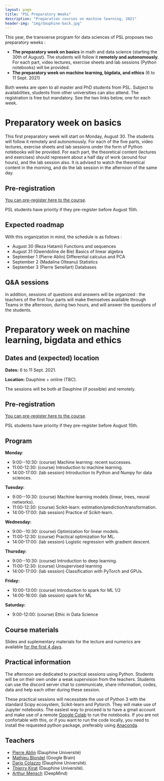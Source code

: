 ```yaml
---
layout: page
title: "PSL Preparatory Weeks"
description: "Preparation courses on machine learning, 2021"
header-img: "img/dauphine-back.jpg"
---
```


This year, the transverse program for data sciences of PSL proposes two preparatory weeks :
- **The preparatory week on basics** in math and data science (starting the 30th of August). The students will follow it **remotely and autonomously**. For each part, video lectures, exercise sheets and lab
sessions (Python notebooks) will be provided.
- **The preparatory week on machine learning, bigdata, and  ethics**  (6 to  11 Sept. 2021) 

Both weeks are open to all master and PhD students from PSL. Subject
to availabilities, students from other universities can also
attend. The registration is free but mandatory.  See the two links
below, one for each week.

# Preparatory week on basics 

This first preparatory week will start on Monday, August 30. The students will follow it
remotely and autonomously. For each of the five parts, video lectures, exercise sheets and lab
sessions under the form of Python notebooks will be provided. For each part, the theoretical
content (lectures and exercises) should represent about a half day of work (around four hours),
and the lab session also. It is advised to watch the theoretical content in the morning, and do
the lab session in the afternoon of the same day.

## Pre-registration

[You can pre-register here to the course](https://forms.gle/BaDSwntNRoqGxdPD9).

PSL students have priority if they pre-register before August 15th.

## Expected roadmap

With this organization in mind, the schedule is as follows :
- August 30 (Reza Hatami) Functions and sequences 
- August 31 (Gwendoline de Bie) Basics of linear algebra
- September 1 (Pierre Ablin) Differential calculus and PCA
- September 2 (Madalina Olteanu) Statistics
- September 3 (Pierre Senellart) Databases


## Q&A sessions

In addition, sessions of questions and answers will be organized : the teachers of the first
four parts will make themselves available through Teams in the afternoon, during two hours, and will answer the
questions of the students.



# Preparatory week on machine learning, bigdata and ethics

## Dates and (expected) location


__Dates:__ 6 to  11 Sept. 2021.

__Location:__ Dauphine + online (TBC).


The sessions will be both at Dauphine (if possible) and remotely. 

## Pre-registration

[You can pre-register here to the course](https://forms.gle/ESDtUAYssDZve3KQ6).

PSL students have priority if they pre-register before August 15th.

## Program


**Monday**:
* 9:00--10:30: (course) Machine learning: recent successes.
* 11:00-12:30: (course) Introduction to machine learning.
* 14:00-17:00: (lab session) Introduction to Python and Numpy for data sciences.

**Tuesday:**
* 9:00--10:30: (course) Machine learning models (linear, trees, neural networks).
* 11:00-12:30: (course) Scikit-learn: estimation/prediction/transformation.
* 14:00-17:00: (lab session) Practice of Scikit-learn.

**Wednesday:**
* 9:00--10:30: (course) Optimization for linear models.
* 11:00-12:30: (course) Practical optimization for ML.
* 14:00-17:00: (lab session) Logistic regression with gradient descent.

**Thursday:**
* 9:00--10:30: (course) Introduction to deep learning.
* 11:00-12:30: (course) Unsupervised learning
* 14:00-17:00: (lab session) Classification with PyTorch and GPUs.

**Friday:**   
* 10:00-13:00: (course) Introduction to spark for ML 1/2 
* 14:00-16:00: (lab session) spark for ML 

**Saturday:**
* 9:00-12:00: (course) Ethic in Data Science

## Course materials


Slides and suplementary materials for the lecture and numerics are available [for the first 4 days](https://data-psl.github.io/lectures2021/). 

## Practical information


The afternoon are dedicated to practical sessions using Python. Students will be on their own under a weak supervision from the teachers. Students can use the discord server chat to communicate, share information, codes, data and help each other during these session.

These practical sessions will necessitate the use of Python 3 with the standard Scipy ecosystem, Scikit-learn and Pytorch. They will make use of Jupyter notebooks. The easiest way to proceed is to have a gmail account and make use of a remote [Google Colab](https://colab.research.google.com/) to run the notebooks. If you are not confortable with this, or if you want to run the code locally, you need to install the requested python package, preferably using [Anaconda](https://www.anaconda.com/).

## Teachers

- [Pierre Ablin](https://pierreablin.com/) (Dauphine Université)
- [Mathieu Blondel](http://mblondel.org/) (Google Brain)
- [Dario Colazzo](https://www.lamsade.dauphine.fr/~colazzo/) (Dauphine Université).
- [Thierry Kirat](https://irisso.dauphine.fr/membres/detail-cv.html?tx_sngprofiles_displayprofiles%5Bprofile%5D=2548&tx_sngprofiles_displayprofiles%5Baction%5D=show&tx_sngprofiles_displayprofiles%5Bcontroller%5D=Profile&cHash=172591dfb873872cfb5df5536a3e51cc) (Dauphine Université).
- [Arthur Mensch](https://www.amensch.fr/) (DeepMind)
